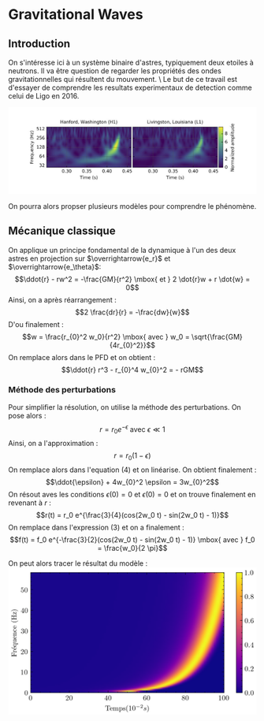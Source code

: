 # Gravitational Waves
## Introduction
On s'intéresse ici à un système binaire d'astres, typiquement deux etoiles à neutrons. Il va être question de regarder les propriétés des ondes gravitationnelles qui résultent du mouvement. \\
Le but de ce travail est d'essayer de comprendre les resultats experimentaux de detection comme celui de Ligo en 2016.

![ligo](ligo.jpg)

On pourra alors propser plusieurs modèles pour comprendre le phénomène.

## Mécanique classique
On applique un principe fondamental de la dynamique à l'un des deux astres en projection sur $\overrightarrow{e_r}$ et $\overrightarrow{e_\theta}$:
$$\ddot{r} - rw^2 = -\frac{GM}{r^2} \mbox{ et } 2 \dot{r}w + r \dot{w} = 0$$
Ainsi, on a après réarrangement :
$$2 \frac{dr}{r} = -\frac{dw}{w}$$
D'ou finalement :
$$w = \frac{r_{0}^2 w_0}{r^2} \mbox{ avec } w_0 = \sqrt{\frac{GM}{4r_{0}^2}}$$
On remplace alors dans le PFD et on obtient :
$$\ddot{r} r^3 - r_{0}^4 w_{0}^2 = - rGM$$

### Méthode des perturbations
Pour simplifier la résolution, on utilise la méthode des perturbations. On pose alors :
$$r = r_0 e^{-\epsilon} \mbox{ avec } \epsilon \ll 1$$
Ainsi, on a l'approximation :
$$r = r_0 (1-\epsilon)$$
On remplace alors dans l'equation (4) et on linéarise. On obtient finalement :
$$\ddot{\epsilon} + 4w_{0}^2 \epsilon = 3w_{0}^2$$
On résout aves les conditions $\epsilon (0) = 0$ et $\dot{\epsilon} (0) = 0$ et on trouve finalement en revenant à $r$ :
$$r(t) = r_0 e^{\frac{3}{4}(cos(2w_0 t) - sin(2w_0 t) - 1)}$$
On remplace dans l'expression (3) et on a finalement :
$$f(t) = f_0 e^{-\frac{3}{2}(cos(2w_0 t) - sin(2w_0 t) - 1)} \mbox{ avec } f_0 = \frac{w_0}{2 \pi}$$

On peut alors tracer le résultat du modèle :
![mod_classique](model_classique.png)

